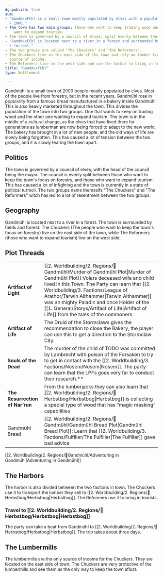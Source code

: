 ```yaml
---
dg-publish: true
sum:
- "Gandm\xFChl is a small town mostly populated by elves with a population of about\
  \ 2000."
- The town has two main groups: those who want to keep trading wood and those who
    want to expand tourism.
- The town is governed by a council of elves, split evenly between these two groups.
- "Gandm\xFChl is located next to a river in a forest and surrounded by fields and\
  \ forrest."
- The two groups are called "The Chuckers" and "The Reformers".
- The Chuckers live on the east side of the town and rely on lumber trading for their
  source of income.
- The Reformers live on the west side and use the harbor to bring in tourists.
title: "Gandm\xFChl"
type: Settlement

---
```







Gandmühl is a small town of 2000 people mostly populated by elves.
Most of the people live from forestry, but in the recent years, Gandmühl rose in popularity from a famous bread manufactured in a bakery inside Gandmühl. This is also heavly marketed throughout the town.
This divides the population of the town into two groups. One that wants to keep on trading wood and the other one wanting to expand tourism.
The town is in the middle of a cultural change, as the elves that have lived there for generations as lumberman are now being forced to adapt to the new world. The bakery has brought in a lot of new people, and the old ways of life are slowly being forgotten. This has caused a lot of tension between the two groups, and it is slowly tearing the town apart.

## Politics

The town is governed by a council of elves, with the head of the council being the mayor. The council is evenly split between those who want to keep the town's focus on forestry, and those who want to expand tourism. This has caused a lot of infighting and the town is currently in a state of political turmoil.
The two groups name themselfs "The Chuckers" and "The Reformers" witch has led to a lot of resentment between the two groups.

## Geography

Gandmühl is located next to a river in a forest. The town is surrounded by fields and forrest.
The Chuckers (The people who want to keep the town's focus on forestry) live on the east side of the town, while The Reformers (those who want to expand tourism) live on the west side.

## Plot Threads

|                                 |                                                                                                                                                                                                                                 |
| - | - |
| **Artifact of Light**           | [[2. Worldbuilding/2. Regions/🏰Gandmühl/Murder of Gandmühl Plot\|Murder of Gandmühl Plot]]:Volars deceased wife and child lived in this Town. The Party can learn that [[2. Worldbuilding/3. Factions/League of Arathor/Tarwin Althammer\|Tarwin Althammer]] was an mighty Paladin and once Holder of the [[1. General/Storys/Artifact of Life\|Artifact of Life]] from the tales of the commoners. |
| **Artifact of Life**            | The Druid of the Stormclaws gives the recommendation to close the Bakery, the player can use this to get a direction to the Stormclaw City.                                                                                     |
| **Souls of the Dead**           | The murder of the child of TODO was committed by Lambrecht with poison of the Forsaken to try to get in contact with the [[2. Worldbuilding/3. Factions/Nosem/Nosem\|Nosem]]. The party can learn that the LPFs goes very far to conduct their research.\*\*              |
| **The Resurrection of Nar’run** | From the lumberjacks they can also learn that [[2. Worldbuilding/2. Regions/🏰Herbstbog/Herbstbog\|Herbstbog]] is collecting a special type of wood that has “magic masking” capabilities                                                                                        |
| Gandmühl Bread                       | [[2. Worldbuilding/2. Regions/🏰Gandmühl/Gandmühl Bread Plot\|Gandmühl Bread Plot]]: Learn that [[2. Worldbuilding/3. Factions/Fulfiller/The Fulfiller\|The Fulfiller]] gave bad advice                                                                                                                                                                                                                                 |


[[2. Worldbuilding/2. Regions/🏰Gandmühl/Adventuring in Gandmühl\|Adventuring in Gandmühl]]


## The Harbors

The harbor is also divided between the two factions in town. The Chuckers use it to transport the lumber they sell to [[2. Worldbuilding/2. Regions/🏰Herbstbog/Herbstbog\|Herbstbog]]. The Reformers use it to bring in tourists.

### Travel to [[2. Worldbuilding/2. Regions/🏰Herbstbog/Herbstbog\|Herbstbog]]

The party can take a boat from Gandmühl to [[2. Worldbuilding/2. Regions/🏰Herbstbog/Herbstbog\|Herbstbog]]. The trip takes about three days.

## The Lumbermills

The lumbermills are the only source of income for the Chuckers. They are located on the east side of town. The Chuckers are very protective of the lumbermills and see them as the only way to keep the town afloat.


